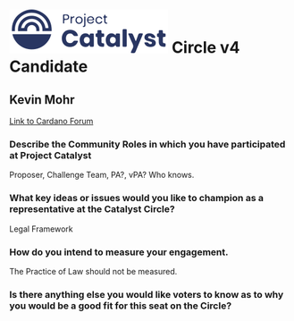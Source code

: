 # ![Project Catalyst](../assets/catalyst.svg) Circle v4 Candidate #

## Kevin Mohr ##

[Link to Cardano Forum](https://forum.cardano.org/t/kevin-mohr-platform-statement/109223)

### Describe the Community Roles in which you have participated at Project Catalyst ###

Proposer, Challenge Team, PA?, vPA? Who knows.

### What key ideas or issues would you like to champion as a representative at the Catalyst Circle? ###

Legal Framework

### How do you intend to measure your engagement. ###

The Practice of Law should not be measured.

### Is there anything else you would like voters to know as to why you would be a good fit for this seat on the Circle? ###

